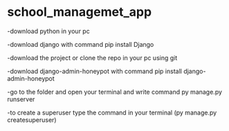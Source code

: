 # school_managemet_app
-download python in your pc

-download django with command pip install Django

-download the project or clone the repo in your pc using git

-download django-admin-honeypot with command pip install django-admin-honeypot

-go to the folder and open your terminal and write command py manage.py runserver

-to create a superuser type the command in your terminal (py manage.py createsuperuser)
